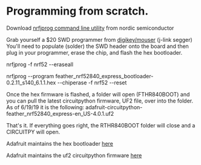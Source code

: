 # Programming from scratch.

Download [nrfjprog command line utility](https://www.nordicsemi.com/?sc_itemid=%7B56868165-9553-444D-AA57-15BDE1BF6B49%7D) from nordic semiconductor

Grab yourself a $20 SWD programmer from [digikey/mouser](https://www.mouser.com/ProductDetail/943-8.08.91) (j-link segger)
You'll need to populate (solder) the SWD header onto the board and then plug in your programmer, erase the chip, and flash the hex bootloader.

nrfjprog -f nrf52 --eraseall

nrfjprog --program feather_nrf52840_express_bootloader-0.2.11_s140_6.1.1.hex --chiperase -f nrf52 --reset

Once the hex firmware is flashed, a folder will open (FTHR840BOOT) and you can pull the latest circuitpython firmware, UF2 file, over into the folder. As of 6/19/19 it is the following:
adafruit-circuitpython-feather_nrf52840_express-en_US-4.0.1.uf2

That's it. If everything goes right, the RTHR840BOOT folder will close and a CIRCUITPY will open.

Adafruit maintains the hex bootloader [here](https://github.com/adafruit/Adafruit_nRF52_Bootloader/releases)

Adafruit maintains the uf2 circuitpython firmware [here](https://github.com/adafruit/circuitpython/releases)
